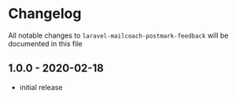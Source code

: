 # Changelog

All notable changes to `laravel-mailcoach-postmark-feedback` will be documented in this file

## 1.0.0 - 2020-02-18

- initial release
